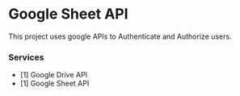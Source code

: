 # Google Sheet API

This project uses google APIs to Authenticate and Authorize users.

### Services

- [1] Google Drive API
- [1] Google Sheet API
